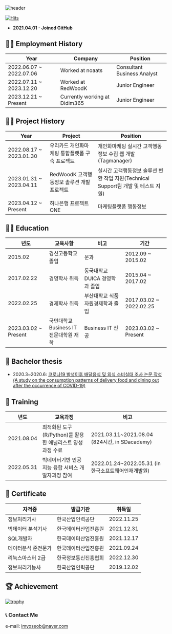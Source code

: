 ![header](https://capsule-render.vercel.app/api?type=waving&reversal=True&color=gradient&text=%20Yun%20Yoseob%20&height=200&section=header&fontSize=50&fontAlign=75&fontAlignY=45)

[![Hits](https://hits.seeyoufarm.com/api/count/incr/badge.svg?url=https%3A%2F%2Fgithub.com%2Fyunyoseob&count_bg=%2379C83D&title_bg=%23555555&icon=macys.svg&icon_color=%23E7E7E7&title=hits&edge_flat=false)](https://hits.seeyoufarm.com)

- **2021.04.01 - Joined GitHub**

## 👨‍💼 Employment History

| Year   |  Company   |  Position   |
|---|---|---|
| 2022.06.07 ~ 2022.07.06 | Worked at noaats | Consultant Business Analyst |
| 2022.07.11 ~ 2023.12.20 |  Worked at RedWoodK | Junior Engineer |
| 2023.12.21 ~ Present |  Currently working at Didim365 | Junior Engineer |

## 👨‍💻 Project History

| Year   |  Project | Position   |
|---|---|---|
| 2022.08.17 ~ 2023.01.30 | 우리카드 개인화마케팅 통합플랫폼 구축 프로젝트 | 개인화마케팅 실시간 고객행동정보 수집 웹 개발(Tagmanager) |
| 2023.01.31 ~ 2023.04.11 | RedWoodK 고객행동정보 솔루션 개발 프로젝트 | 실시간 고객행동정보 솔루션 변환 작업 지원(Technical Support팀 개발 및 테스트 지원) |
| 2023.04.12 ~ Present | 하나은행 프로젝트 ONE | 마케팅플랫폼 행동정보 |

## 👨‍🎓 Education

| 년도   | 교육사항   | 비고   | 기간 |
|---|---|---|---|
| 2015.02   | 경신고등학교 졸업 | 문과   | 2012.09 ~ 2015.02 |
| 2017.02.22   | 경영학사 취득  | 동국대학교 DUICA 경영학과 졸업 | 2015.04 ~ 2017.02   |
| 2022.02.25   | 경제학사 취득 | 부산대학교 식품자원경제학과 졸업 | 2017.03.02 ~ 2022.02.25   |
| 2023.03.02 ~ Present | 국민대학교 Business IT <br> 전문대학원 재학 | Business IT 전공| 2023.03.02 ~ Present |

## 📑 Bachelor thesis
- 2020.3~2020.6: [코로나19 발생이후 배달음식 및 외식 소비실태 조사 논문 작성 <br> (A study on the consumption patterns of delivery food and dining out after the occurrence of COVID-19)](https://github.com/yunyoseob/PNU/blob/master/Study/%EC%BD%94%EB%A1%9C%EB%82%9819%20%EB%B0%9C%EC%83%9D%EC%9D%B4%ED%9B%84%20%EB%B0%B0%EB%8B%AC%EC%9D%8C%EC%8B%9D%20%EB%B0%8F%20%EC%99%B8%EC%8B%9D%20%EC%86%8C%EB%B9%84%EC%8B%A4%ED%83%9C%20%EC%A1%B0%EC%82%AC.pdf)

## 🏫 Training

| 년도   | 교육과정   | 비고   | 
|---|---|---|
| 2021.08.04   | 최적화된 도구(R/Python)를 활용한 애널리스트 양성과정 수료   | 2021.03.11~2021.08.04             (824시간, in SDacademy)   |
| 2022.05.31   | 빅데이터기반 인공지능 융합 서비스 개발자과정 참여   | 2022.01.24~2022.05.31 (in 한국소프트웨어인재개발원) |

## 📄 Certificate

| 자격증  | 발급기관   | 취득일   |
|---|---|---|
| 정보처리기사  | 한국산업인력공단  | 2022.11.25 |
| 빅데이터 분석기사    | 한국데이터산업진흥원 | 2021.12.31   |
| SQL개발자  | 한국데이터산업진흥원  | 2021.12.17   |
| 데이터분석 준전문가    | 한국데이터산업진흥원   | 2021.09.24   |
| 리눅스마스터 2급  | 한국정보통신진흥협회  | 2022.12.30 |
| 정보처리기능사   | 한국산업인력공단   | 2019.12.02   |


## 🏆 Achievement

[![trophy](https://github-profile-trophy.vercel.app/?username=yunyoseob&row=2&column=3)](https://github.com/yunyoseob/github-profile-trophy)

### 📞 Contact Me
e-mail: imyoseob@naver.com
